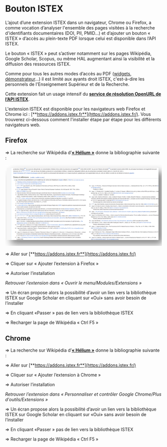 # Bouton ISTEX

L’ajout d’une extension ISTEX dans un navigateur, Chrome ou Firefox, a comme vocation d’analyser l'ensemble des pages visitées à la recherche d'identifiants documentaires \(DOI, PII, PMID...\) et d’ajouter un bouton « ISTEX » d’accès au plein-texte PDF lorsque celui est disponible dans l’API ISTEX.

Le bouton « ISTEX » peut s’activer notamment sur les pages Wikipédia, Google Scholar, Scopus, ou même HAL augmentant ainsi la visibilité et la diffusion des ressources ISTEX.

Comme pour tous les autres modes d’accès au PDF \([widgets](https://widgets.istex.fr), [démonstrateur](http://demo.istex.fr)…\) il est limité aux ayants droit ISTEX, c'est-à-dire les personnels de l'Enseignement Supérieur et de la Recherche.

Cette extension fait un usage intensif du [**service de résolution OpenURL de l’API ISTEX**](https://api.istex.fr/documentation/openurl/).

L'extension ISTEX est disponible pour les navigateurs web Firefox et Chrome ici : [**https://addons.istex.fr**](https://addons.istex.fr/). Vous trouverez ci-dessous comment l'installer étape par étape pour les différents navigateurs web.

## Firefox

=&gt; La recherche sur Wikipédia d’[**« Hélium »**](https://fr.wikipedia.org/wiki/Hélium) donne la bibliographie suivante :

![Firefox1](../.gitbook/assets/firefox1.PNG)

=&gt; Aller sur [**https://addons.istex.fr**](https://addons.istex.fr/)

=&gt; Cliquer sur « Ajouter l’extension à Firefox »

=&gt; Autoriser l’installation

_Retrouver l’extension dans « Ouvrir le menu/Modules/Extensions »_

=&gt; Un écran propose alors la possibilité d’avoir un lien vers la bibliothèque ISTEX sur Google Scholar en cliquant sur «Oui» sans avoir besoin de l’installer

=&gt; En cliquant «Passer » pas de lien vers la bibliothèque ISTEX

=&gt; Recharger la page de Wikipédia « Ctrl F5 »

## Chrome

=&gt; La recherche sur Wikipédia d’[**« Hélium »**](https://fr.wikipedia.org/wiki/Hélium) donne la bibliographie suivante :

=&gt; Aller sur [**https://addons.istex.fr**](https://addons.istex.fr/)

=&gt; Cliquer sur « Ajouter l’extension à Chrome »

=&gt; Autoriser l’installation

_Retrouver l’extension dans « Personnaliser et contrôler Google Chrome/Plus d'outils/Extensions »_

=&gt; Un écran propose alors la possibilité d’avoir un lien vers la bibliothèque ISTEX sur Google Scholar en cliquant sur «Oui» sans avoir besoin de l’installer

=&gt; En cliquant «Passer » pas de lien vers la bibliothèque ISTEX

=&gt; Recharger la page de Wikipédia « Ctrl F5 »

